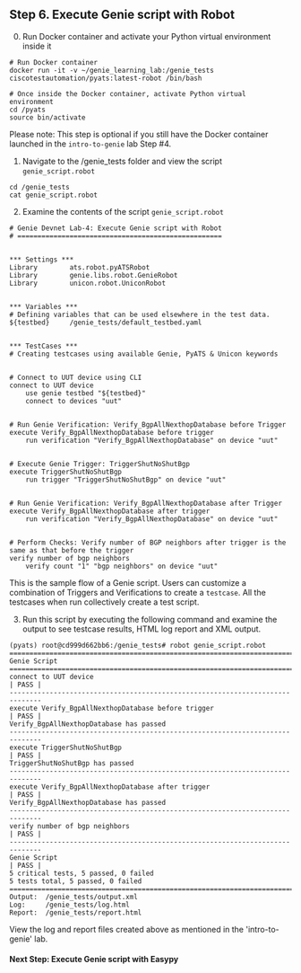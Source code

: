 ## Step 6. Execute Genie script with Robot


0. Run Docker container and activate your Python virtual environment inside it

```
# Run Docker container
docker run -it -v ~/genie_learning_lab:/genie_tests ciscotestautomation/pyats:latest-robot /bin/bash

# Once inside the Docker container, activate Python virtual environment
cd /pyats
source bin/activate
```

Please note: This step is optional if you still have the Docker container launched in the `intro-to-genie` lab Step #4.


1. Navigate to the /genie_tests folder and view the script `genie_script.robot`

```
cd /genie_tests
cat genie_script.robot
```


2. Examine the contents of the script `genie_script.robot`

```
# Genie Devnet Lab-4: Execute Genie script with Robot
# ===================================================


*** Settings ***
Library        ats.robot.pyATSRobot
Library        genie.libs.robot.GenieRobot
Library        unicon.robot.UniconRobot


*** Variables ***
# Defining variables that can be used elsewhere in the test data.
${testbed}     /genie_tests/default_testbed.yaml


*** TestCases ***
# Creating testcases using available Genie, PyATS & Unicon keywords


# Connect to UUT device using CLI
connect to UUT device
    use genie testbed "${testbed}"
    connect to devices "uut"


# Run Genie Verification: Verify_BgpAllNexthopDatabase before Trigger
execute Verify_BgpAllNexthopDatabase before trigger
    run verification "Verify_BgpAllNexthopDatabase" on device "uut"


# Execute Genie Trigger: TriggerShutNoShutBgp
execute TriggerShutNoShutBgp
    run trigger "TriggerShutNoShutBgp" on device "uut"


# Run Genie Verification: Verify_BgpAllNexthopDatabase after Trigger
execute Verify_BgpAllNexthopDatabase after trigger
    run verification "Verify_BgpAllNexthopDatabase" on device "uut"


# Perform Checks: Verify number of BGP neighbors after trigger is the same as that before the trigger
verify number of bgp neighbors
    verify count "1" "bgp neighbors" on device "uut"
```

This is the sample flow of a Genie script. Users can customize a combination of Triggers and Verifications to create a `testcase`. All the testcases when run collectively create a test script.


3. Run this script by executing the following command and examine the output to see testcase results, HTML log report and XML output.

```
(pyats) root@cd999d662bb6:/genie_tests# robot genie_script.robot
==============================================================================
Genie Script
==============================================================================
connect to UUT device                                                 | PASS |
------------------------------------------------------------------------------
execute Verify_BgpAllNexthopDatabase before trigger                   | PASS |
Verify_BgpAllNexthopDatabase has passed
------------------------------------------------------------------------------
execute TriggerShutNoShutBgp                                          | PASS |
TriggerShutNoShutBgp has passed
------------------------------------------------------------------------------
execute Verify_BgpAllNexthopDatabase after trigger                    | PASS |
Verify_BgpAllNexthopDatabase has passed
------------------------------------------------------------------------------
verify number of bgp neighbors                                        | PASS |
------------------------------------------------------------------------------
Genie Script                                                          | PASS |
5 critical tests, 5 passed, 0 failed
5 tests total, 5 passed, 0 failed
==============================================================================
Output:  /genie_tests/output.xml
Log:     /genie_tests/log.html
Report:  /genie_tests/report.html
```

View the log and report files created above as mentioned in the 'intro-to-genie' lab.


#### Next Step: Execute Genie script with Easypy
